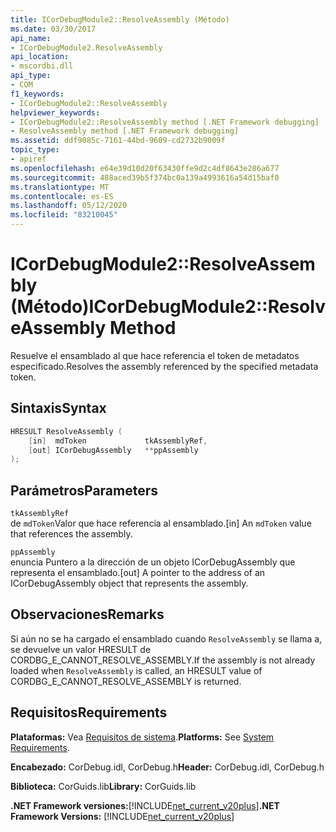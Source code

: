 ```yaml
---
title: ICorDebugModule2::ResolveAssembly (Método)
ms.date: 03/30/2017
api_name:
- ICorDebugModule2.ResolveAssembly
api_location:
- mscordbi.dll
api_type:
- COM
f1_keywords:
- ICorDebugModule2::ResolveAssembly
helpviewer_keywords:
- ICorDebugModule2::ResolveAssembly method [.NET Framework debugging]
- ResolveAssembly method [.NET Framework debugging]
ms.assetid: ddf9085c-7161-44bd-9609-cd2732b9009f
topic_type:
- apiref
ms.openlocfilehash: e64e39d10d20f63430ffe9d2c4df8643e286a677
ms.sourcegitcommit: 488aced39b5f374bc0a139a4993616a54d15baf0
ms.translationtype: MT
ms.contentlocale: es-ES
ms.lasthandoff: 05/12/2020
ms.locfileid: "83210045"
---
```

# <a name="icordebugmodule2resolveassembly-method"></a><span data-ttu-id="d39b5-102">ICorDebugModule2::ResolveAssembly (Método)</span><span class="sxs-lookup"><span data-stu-id="d39b5-102">ICorDebugModule2::ResolveAssembly Method</span></span>

<span data-ttu-id="d39b5-103">Resuelve el ensamblado al que hace referencia el token de metadatos especificado.</span><span class="sxs-lookup"><span data-stu-id="d39b5-103">Resolves the assembly referenced by the specified metadata token.</span></span>

## <a name="syntax"></a><span data-ttu-id="d39b5-104">Sintaxis</span><span class="sxs-lookup"><span data-stu-id="d39b5-104">Syntax</span></span>

```cpp
HRESULT ResolveAssembly (
    [in]  mdToken             tkAssemblyRef,
    [out] ICorDebugAssembly   **ppAssembly
);
```

## <a name="parameters"></a><span data-ttu-id="d39b5-105">Parámetros</span><span class="sxs-lookup"><span data-stu-id="d39b5-105">Parameters</span></span>

`tkAssemblyRef`\
<span data-ttu-id="d39b5-106">de `mdToken`Valor que hace referencia al ensamblado.</span><span class="sxs-lookup"><span data-stu-id="d39b5-106">[in] An `mdToken` value that references the assembly.</span></span>

`ppAssembly`\
<span data-ttu-id="d39b5-107">enuncia Puntero a la dirección de un objeto ICorDebugAssembly que representa el ensamblado.</span><span class="sxs-lookup"><span data-stu-id="d39b5-107">[out] A pointer to the address of an ICorDebugAssembly object that represents the assembly.</span></span>

## <a name="remarks"></a><span data-ttu-id="d39b5-108">Observaciones</span><span class="sxs-lookup"><span data-stu-id="d39b5-108">Remarks</span></span>

<span data-ttu-id="d39b5-109">Si aún no se ha cargado el ensamblado cuando `ResolveAssembly` se llama a, se devuelve un valor HRESULT de CORDBG_E_CANNOT_RESOLVE_ASSEMBLY.</span><span class="sxs-lookup"><span data-stu-id="d39b5-109">If the assembly is not already loaded when `ResolveAssembly` is called, an HRESULT value of CORDBG_E_CANNOT_RESOLVE_ASSEMBLY is returned.</span></span>

## <a name="requirements"></a><span data-ttu-id="d39b5-110">Requisitos</span><span class="sxs-lookup"><span data-stu-id="d39b5-110">Requirements</span></span>

<span data-ttu-id="d39b5-111">**Plataformas:** Vea [Requisitos de sistema](../../get-started/system-requirements.md).</span><span class="sxs-lookup"><span data-stu-id="d39b5-111">**Platforms:** See [System Requirements](../../get-started/system-requirements.md).</span></span>

<span data-ttu-id="d39b5-112">**Encabezado:** CorDebug.idl, CorDebug.h</span><span class="sxs-lookup"><span data-stu-id="d39b5-112">**Header:** CorDebug.idl, CorDebug.h</span></span>

<span data-ttu-id="d39b5-113">**Biblioteca:** CorGuids.lib</span><span class="sxs-lookup"><span data-stu-id="d39b5-113">**Library:** CorGuids.lib</span></span>

<span data-ttu-id="d39b5-114">**.NET Framework versiones:**[!INCLUDE[net_current_v20plus](../../../../includes/net-current-v20plus-md.md)]</span><span class="sxs-lookup"><span data-stu-id="d39b5-114">**.NET Framework Versions:** [!INCLUDE[net_current_v20plus](../../../../includes/net-current-v20plus-md.md)]</span></span>
